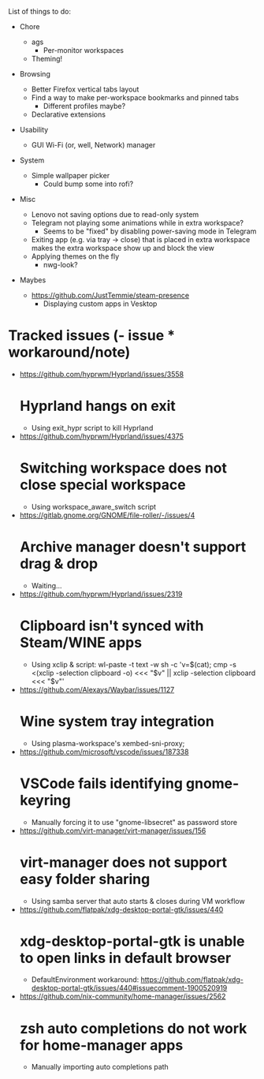List of things to do:

- Chore

  - ags
    - Per-monitor workspaces
  - Theming!

- Browsing

  - Better Firefox vertical tabs layout
  - Find a way to make per-workspace bookmarks and pinned tabs
    - Different profiles maybe?
  - Declarative extensions

- Usability

  - GUI Wi-Fi (or, well, Network) manager

- System

  - Simple wallpaper picker
    - Could bump some into rofi?

- Misc

  - Lenovo not saving options due to read-only system
  - Telegram not playing some animations while in extra workspace?
    - Seems to be "fixed" by disabling power-saving mode in Telegram
  - Exiting app (e.g. via tray -> close) that is placed in extra workspace makes the extra workspace show up and block the view
  - Applying themes on the fly
    - nwg-look?

- Maybes

  - https://github.com/JustTemmie/steam-presence
    - Displaying custom apps in Vesktop

# Tracked issues (- issue \* workaround/note)

- https://github.com/hyprwm/Hyprland/issues/3558
  # Hyprland hangs on exit
  - Using exit_hypr script to kill Hyprland
- https://github.com/hyprwm/Hyprland/issues/4375
  # Switching workspace does not close special workspace
  - Using workspace_aware_switch script
- https://gitlab.gnome.org/GNOME/file-roller/-/issues/4
  # Archive manager doesn't support drag & drop
  - Waiting...
- https://github.com/hyprwm/Hyprland/issues/2319
  # Clipboard isn't synced with Steam/WINE apps
  - Using xclip & script: wl-paste -t text -w sh -c 'v=$(cat); cmp -s <(xclip -selection clipboard -o) <<< "$v" || xclip -selection clipboard <<< "$v"'
- https://github.com/Alexays/Waybar/issues/1127
  # Wine system tray integration
  - Using plasma-workspace's xembed-sni-proxy;
- https://github.com/microsoft/vscode/issues/187338
  # VSCode fails identifying gnome-keyring
  - Manually forcing it to use "gnome-libsecret" as password store
- https://github.com/virt-manager/virt-manager/issues/156
  # virt-manager does not support easy folder sharing
  - Using samba server that auto starts & closes during VM workflow
- https://github.com/flatpak/xdg-desktop-portal-gtk/issues/440
  # xdg-desktop-portal-gtk is unable to open links in default browser
  - DefaultEnvironment workaround: https://github.com/flatpak/xdg-desktop-portal-gtk/issues/440#issuecomment-1900520919
- https://github.com/nix-community/home-manager/issues/2562
  # zsh auto completions do not work for home-manager apps
  - Manually importing auto completions path
